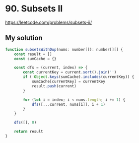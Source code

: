 # 90. Subsets II

https://leetcode.com/problems/subsets-ii/

## My solution

```js
function subsetsWithDup(nums: number[]): number[][] {
	const result = []
	const sumCache = {}

	const dfs = (current, index) => {
		const currentKey = current.sort().join('')
		if (!Object.keys(sumCache).includes(currentKey)) {
			sumCache[currentKey] = currentKey
			result.push(current)
		}

		for (let i = index; i < nums.length; i += 1) {
			dfs([...current, nums[i]], i + 1)
		}
	}

	dfs([], 0)

	return result
}
```


